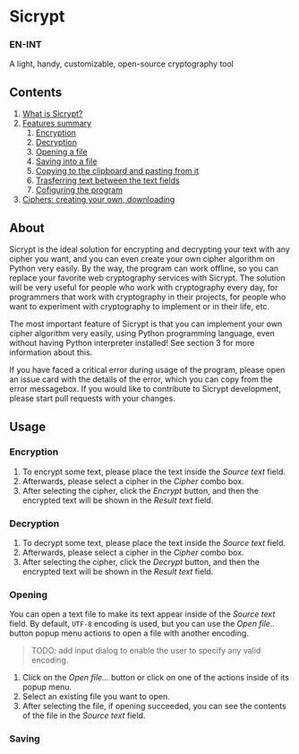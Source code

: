 # Sicrypt
### EN-INT 
A light, handy, customizable, open-source cryptography tool

## Contents
1. [What is Sicrypt?](#About) 
2. [Features summary](#Usage) 
    1. [Encryption](#Encryption)
    2. [Decryption](#Decryption)
    3. [Opening a file](#Opening)
    4. [Saving into a file](#Saving)
    5. [Copying to the clipboard and pasting from it](#Copying&Pasting)
    6. [Trasferring text between the text fields](#Transferring)
    7. [Cofiguring the program](#Settings)
3. [Ciphers: creating your own, downloading](#Ciphers)

## About
Sicrypt is the ideal solution for encrypting and decrypting your text with any cipher you want, and you can even create your own cipher algorithm on Python very easily. By the way, the program can work offline, so you can replace your favorite web cryptography services with Sicrypt.
The solution will be very useful for people who work with cryptography every day, for programmers that work with cryptography in their projects, for people who want to experiment with cryptography to implement or in their life, etc.

The most important feature of Sicrypt is that you can implement your own cipher algorithm very easily, using Python programming language, even without having Python interpreter installed! See section 3 for more information about this.

If you have faced a critical error during usage of the program, please open an issue card with the details of the error, which you can copy from the error messagebox. If you would like to contribute to Sicrypt development, please start pull requests with your changes. 

## Usage
### Encryption
1. To encrypt some text, please place the text inside the *Source text* field.
2. Afterwards, please select a cipher in the *Cipher* combo box. 
3. After selecting the cipher, click the *Encrypt* button, and then the encrypted text will be shown in the *Result text* field.

### Decryption
1. To decrypt some text, please place the text inside the *Source text* field.
2. Afterwards, please select a cipher in the *Cipher* combo box. 
3. After selecting the cipher, click the *Decrypt* button, and then the encrypted text will be shown in the *Result text* field.

### Opening
You can open a text file to make its text appear inside of the *Source text* field.
By default, `UTF-8` encoding is used, but you can use the *Open file..* button popup menu actions to open a file with another encoding.
> TODO: add input dialog to enable the user to specify any valid encoding.
1. Click on the *Open file...* button or click on one of the actions inside of its popup menu. 
2. Select an existing file you want to open. 
3. After selecting the file, if opening succeeded, you can see the contents of the file in the *Source text* field. 



### Saving 
